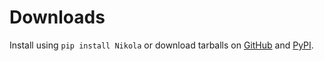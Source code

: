 Downloads
=========

Install using `pip install Nikola` or download tarballs on [GitHub][] and [PyPI][].

[GitHub]: https://github.com/getnikola/nikola/releases/tag/vX.Y.Z
[PyPI]: https://pypi.python.org/pypi/Nikola/X.Y.Z

